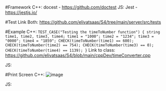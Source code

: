 #Framework
C++: docest - https://github.com/doctest 
JS: Jest - https://jestjs.io/

#Test Link
Both: https://github.com/elivatsaas/S4/tree/main/server/src/tests 

#Example
C++: 
`
TEST_CASE("Testing the timeToNumber function")
{
    string time1, time2, time3, time4;
    time1 = "1000";
    time2 = "1234";
    time3 = "0000";
    time4 = "1859";
    CHECK(timeToNumber(time1) == 600);
    CHECK(timeToNumber(time2) == 754);
    CHECK(timeToNumber(time3) == 0);
    CHECK(timeToNumber(time4) == 1139);
}
`
Link to class: https://github.com/elivatsaas/S4/blob/main/cppDev/timeConverter.cpp

JS: 

#Print Screen
C++: ![image](https://github.com/elivatsaas/S4/assets/157566766/fdf1b2d1-b9e4-457a-b67c-f5af83f7fe8c)

JS:
